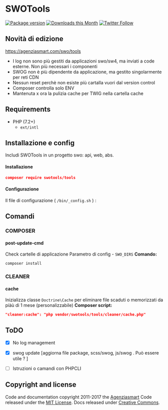 SWOTools
====================
[![Package version](http://img.shields.io/packagist/v/swotools/swog.svg?style=flat)](https://packagist.org/packages/swotools/swog)
[![Downloads this Month](https://img.shields.io/packagist/dm/swotools/swog.svg)](https://packagist.org/packages/swotools/swog)
[![Twitter Follow](https://img.shields.io/twitter/follow/agenziasmart.svg?style=social&label=Follow)]()

Novità di edizione
-----------
https://agenziasmart.com/swo/tools

- I log non sono più gestiti da applicazioni swo/sw4, ma inviati a code esterne. Non più necessari i componenti
- SWOG non è più dipendente da applicazione, ma gestito singolarmente per reti CDN
- Nessun reset perchè non esiste più cartalla vuori dal version control
- Composer controlla solo ENV
- Mantenuta x ora la pulizia cache per TWIG nella cartella cache

Requirements
------------

 * PHP (7.2+)
   * `ext/intl`

Installazione e config
-----------

Includi SWOTools in un progetto swo: api, web, abs.

#### Installazione

```json
composer require swotools/tools
```

#### Configurazione
Il file di configurazione ( ```/bin/_config.sh``` ) :

## Comandi


### COMPOSER
#### post-update-cmd
Check cartelle di applicazione
Parametro di config - `SWO_DIRS`
__Comando:__
```bash
composer install
```

### CLEANER

#### cache
Inizializza classe `Doctrine\Cache` per eliminare file scaduti o memorizzati da piàù di 1 mese (personalizzabile)
**Composer script:**
```json
"cleaner:cache": "php vendor/swotools/tools/cleaner/cache.php"
```


## ToDO

- [x] No log management
- [x] swog update [aggiorna file package, scss/swog, js/swog . Può essere utile ? ]
- [ ] Istruzioni o camandi con PHPCLI


## Copyright and license

Code and documentation copyright 2011-2017 the [Agenziasmart](https://github.com/agenziasmart) Code released under the [MIT License](https://github.com/swotools/tools/blob/master/LICENSE). Docs released under [Creative Commons](https://github.com/swotools/tools/blob/master/docs/LICENSE).
